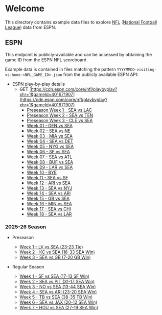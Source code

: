 # Welcome

This directory contains example data files to explore [NFL](https://www.nfl.com) ([National Football League](https://www.nfl.com)) data from ESPN.

## ESPN

This endpoint is publicly-available and can be accessed by obtaining the game ID from the ESPN NFL scoreboard.

Example data is contained in files matching the pattern `YYYYMMDD-visiting-vs-home-<NFL_GAME_ID>.json` from the publicly available ESPN API:

- ESPN play-by-play details
  - GET [https://cdn.espn.com/core/nfl/playbyplay?xhr=1&gameId=401671907](https://cdn.espn.com/core/nfl/playbyplay?xhr=1&gameId=401671907)
    - [Preseason Week 1 - SEA vs LAC](./2024-25/20240810-SEA-vs-LAC-401671907-preseason-week-1.json)
    - [Preseason Week 2 - SEA vs TEN](./2024-25/20240817-SEA-vs-TEN-401673562-preseason-week-2.json)
    - [Preseason Week 3 - CLE vs SEA](./2024-25/20240824-CLE-vs-SEA-401671904-preseason-week-3.json)
    - [Week 01 - DEN vs SEA](./2024-25/20240908-DEN-vs-SEA-401671664-week-01.json)
    - [Week 02 - SEA vs NE](./2024-25/20240915-SEA-vs-NE-401671702-week-02.json)
    - [Week 03 - MIA vs SEA](./2024-25/20240922-MIA-vs-SEA-401671662-week-03.json)
    - [Week 04 - SEA vs DET](./2024-25/20240930-SEA-vs-DET-401671491-week-04.json)
    - [Week 05 - NYG vs SEA](./2024-25/20241006-NYG-vs-SEA-401671680-week-05.json)
    - [Week 06 - SF vs SEA](./2024-25/20241010-SF-vs-SEA-401671819-week-06.json)
    - [Week 07 - SEA vs ATL](./2024-25/20241020-SEA-vs-ATL-401671730-week-07.json)
    - [Week 08 - BUF vs SEA](./2024-25/20241027-BUF-vs-SEA-401671760-week-08.json)
    - [Week 09 - LAR vs SEA](./2024-25/20241103-LAR-vs-SEA-401671776-week-09.json)
    - [Week 10 - BYE](./2024-25/20241110-SEA-BYE-week-10.json)
    - [Week 11 - SEA vs SF](./2024-25/20241117-SEA-vs-SF-401671757-week-11.json)
    - [Week 12 - ARI vs SEA](./2024-25/20241124-ARI-vs-SEA-401671775-week-12.json)
    - [Week 13 - SEA vs NYJ](./2024-25/20241201-SEA-vs-NYJ-401671703-week-13.json)
    - [Week 14 - SEA vs ARI](./2024-25/20241208-SEA-vs-ARI-401671660-week-14.json)
    - [Week 15 - GB vs SEA](./2024-25/20241215-GB-vs-SEA-401671796-week-15.json)
    - [Week 16 - MIN vs SEA](./2024-25/20241222-MIN-vs-SEA-401671795-week-16.json)
    - [Week 17 - SEA vs CHI](./2024-25/20241226-SEA-vs-CHI-401671876-week-17.json)
    - [Week 18 - SEA vs LAR](./2024-25/20250105-SEA-vs-LAR-401671830-week-18.json)

### 2025-26 Season

- Preseason
  - [Week 1 - LV vs SEA (23-23 Tie)](./2025-26/preseason/20250807-LV-vs-SEA-401774568-preseason-week-1.json)
  - [Week 2 - KC vs SEA (16-33 SEA Win)](./2025-26/preseason/20250815-KC-vs-SEA-401774591-preseason-week-2.json)
  - [Week 3 - SEA vs GB (7-20 GB Win)](./2025-26/preseason/20250823-SEA-vs-GB-401773011-preseason-week-3.json)

- Regular Season
  - [Week 1 - SF vs SEA (17-13 SF Win)](./2025-26/20250907-SF-vs-SEA-401772831-week-1.json)
  - [Week 2 - SEA vs PIT (31-17 SEA Win)](./2025-26/20250914-SEA-vs-PIT-401772836-week-2.json)
  - [Week 3 - NO vs SEA (13-44 SEA Win)](./2025-26/20250921-NO-vs-SEA-401772736-week-3.json)
  - [Week 4 - SEA vs ARI (23-20 SEA Win)](./2025-26/20250926-SEA-vs-ARI-401772938-week-4.json)
  - [Week 5 - TB vs SEA (38-35 TB Win)](./2025-26/20251005-TB-vs-SEA-401772746-week-5.json)
  - [Week 6 - SEA vs JAX (20-12 SEA Win)](./2025-26/20251012-SEA-vs-JAX-401772857-week-6.json)
  - [Week 7 - HOU vs SEA (27-19 SEA Win)](./2025-26/20251021-HOU-vs-SEA-401772826-week-7.json)

